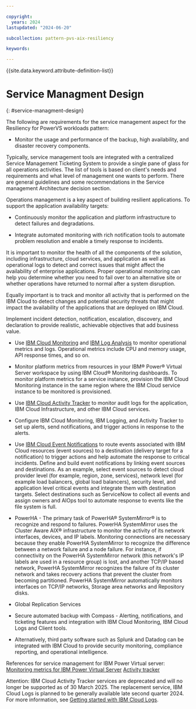 ```yaml
---

copyright:
  years: 2024
lastupdated: "2024-06-20"

subcollection: pattern-pvs-aix-resiliency

keywords:

---
```


{{site.data.keyword.attribute-definition-list}}

# Service Managment Design
{: #service-managment-design}


The following are requirements for the service management aspect for the Resiliency for PowerVS workloads pattern:

-   Monitor the usage and performance of the backup, high availability, and disaster recovery components.

Typically, service management tools are integrated with a centralized Service Management Ticketing System to provide a single pane of glass for all operations activities. The list of tools is based on client's needs and requirements and what level of management one wants to perform. There are general guidelines and some recommendations in the Service management Architecture decision section.

Operations management is a key aspect of building resilient applications. To support the application availability targets:

-   Continuously monitor the application and platform infrastructure to detect failures and degradations.

-   Integrate automated monitoring with rich notification tools to automate problem resolution and enable a timely response to incidents.

It is important to monitor the health of all the components of the solution, including infrastructure, cloud services, and application as well as operational logs to detect and correct issues that might affect the availability of enterprise applications. Proper operational monitoring can help you determine whether you need to fail over to an alternative site or whether operations have returned to normal after a system disruption.

Equally important is to track and monitor all activity that is performed on the IBM Cloud to detect changes and potential security threats that might impact the availability of the applications that are deployed on IBM Cloud.

Implement incident detection, notification, escalation, discovery, and declaration to provide realistic, achievable objectives that add business value.

-   Use [IBM Cloud Monitoring](https://cloud.ibm.com/docs/monitoring?topic=monitoring-about-monitor) and [IBM Log Analysis](https://cloud.ibm.com/docs/log-analysis?topic=log-analysis-getting-started) to monitor operational metrics and logs. Operational metrics include CPU and memory usage, API response times, and so on.

-   Monitor platform metrics from resources in your IBM® Power® Virtual Server workspace by using IBM Cloud® Monitoring dashboards. To monitor platform metrics for a service instance, provision the IBM Cloud Monitoring instance in the same region where the IBM Cloud service instance to be monitored is provisioned.

-   Use [IBM Cloud Activity Tracker](https://cloud.ibm.com/docs/activity-tracker?topic=activity-tracker-getting-started) to monitor audit logs for the application, IBM Cloud Infrastructure, and other IBM Cloud services.

-   Configure IBM Cloud Monitoring, IBM Logging, and Activity Tracker to set up alerts, send notifications, and trigger actions in response to the alerts.

-   Use [IBM Cloud Event Notifications](https://cloud.ibm.com/docs/event-notifications?topic=event-notifications-en-about) to route events associated with IBM Cloud resources (event sources) to a destination (delivery target for a notification) to trigger actions and help automate the response to critical incidents. Define and build event notifications by linking event sources and destinations. As an example, select event sources to detect cloud provider level (for example, region, zone, services), network level (for example load balancers, global load balancers), security level, and application level critical events and integrate them with destination targets. Select destinations such as ServiceNow to collect all events and assign owners and AIOps tool to automate response to events like the file system is full.

-   PowerHA - The primary task of PowerHA® SystemMirror® is to recognize and respond to failures. PowerHA SystemMirror uses the Cluster Aware AIX® infrastructure to monitor the activity of its network interfaces, devices, and IP labels. Monitoring connections are necessary because they enable PowerHA SystemMirror to recognize the difference between a network failure and a node failure. For instance, if connectivity on the PowerHA SystemMirror network (this network's IP labels are used in a resource group) is lost, and another TCP/IP based network, PowerHA SystemMirror recognizes the failure of its cluster network and takes recovery actions that prevent the cluster from becoming partitioned. PowerHA SystemMirror automatically monitors interfaces on TCP/IP networks, Storage area networks and Repository disks.

-   Global Replication Services

-   Secure automated backup with Compass - Alerting, notifications, and ticketing features and integration with IBM Cloud Monitoring, IBM Cloud Logs and Client tools.

-   Alternatively, third party software such as Splunk and Datadog can be integrated with IBM Cloud to provide security monitoring, compliance reporting, and operational intelligence.

References for service management for IBM Power Virtual server:
[Monitoring metrics for IBM Power Virtual Server](/docs/power-iaas?topic=power-iaas-monitor-sysdig)
[Activity tracker](/docs/power-iaas?topic=power-iaas-at-events)

Attention: IBM Cloud Activity Tracker services are deprecated and will no longer be supported as of 30 March 2025. The replacement service, IBM Cloud Logs is planned to be generally available late second quarter 2024. For more information, see [Getting started with IBM Cloud Logs](https://cloud.ibm.com/docs/cloud-logs?topic=cloud-logs-getting-started).
